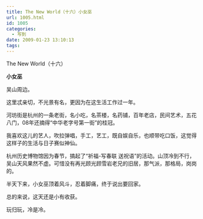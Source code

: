 ```yaml
---
title: The New World（十六）小女巫
url: 1005.html
id: 1005
categories:
  - 写到
date: 2009-01-23 13:10:13
tags:
---
```


The New World（十六）  
  

**小女巫**

  
吴山周边。  
  
这里忒亲切，不光景有名，更因为在这生活工作过一年。  
  
河坊街是杭州的一条老街，名小吃，名茶楼，名药铺，百年老店，民间艺术，五花八门，08年还摘得“中华老字号第一街”的桂冠。  
  
我喜欢这儿的艺人，吹拉弹唱，手工，艺工，既自娱自乐，也顺带吃口饭，这觉得这样子的生活与日子赛似神仙。  
  
杭州历史博物馆因为春节，搞起了“祈福-写春联 送祝语”的活动。山顶冷到不行，吴山天风果然不虚。可惜没有再光顾光顾雪岩老兄的旧居，那气派，那格局，岗岗的。  
  
半天下来，小女巫顶着风斗，忍着脚痛，终于说出要回家。  
  
总的来说，这天还是小有收获。  
  
玩归玩，冷是冷。